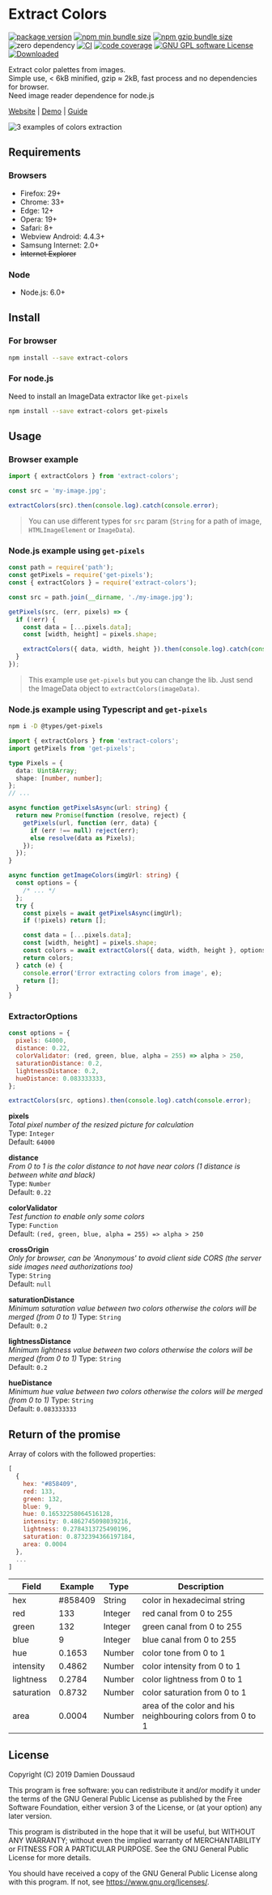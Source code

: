 # Extract Colors

[![package version](https://badge.fury.io/js/extract-colors.svg)](https://www.npmjs.com/package/extract-colors)
[![npm min bundle size](https://img.shields.io/bundlephobia/min/extract-colors?style=flat&color=brightgreen)](https://bundlephobia.com/result?p=extract-colors)
[![npm gzip bundle size](https://img.shields.io/bundlephobia/minzip/extract-colors?style=flat&color=brightgreen)](https://bundlephobia.com/result?p=extract-colors)
![zero dependency](https://img.shields.io/badge/dependency-zero-brightgreen)
[![CI](https://github.com/Namide/extract-colors/workflows/CI/badge.svg)](https://github.com/Namide/extract-colors/actions)
[![code coverage](https://codecov.io/gh/Namide/extract-colors/branch/master/graph/badge.svg?token=80PUQ24PW5)](https://codecov.io/gh/Namide/extract-colors)
[![GNU GPL software License](https://img.shields.io/badge/license-GNU_GPL-brightgreen.svg)](#license)
[![Downloaded](https://img.shields.io/npm/dt/extract-colors)](https://www.npmjs.com/package/extract-colors)

Extract color palettes from images.  
Simple use, < 6kB minified, gzip ≈ 2kB, fast process and no dependencies for browser.  
Need image reader dependence for node.js

[Website](https://extract-colors.namide.com/) | [Demo](https://extract-colors.namide.com/demo/) | [Guide](https://extract-colors.namide.com/guide/)

![3 examples of colors extraction](./doc/colors-2.jpg)

## Requirements

### Browsers

- Firefox: 29+
- Chrome: 33+
- Edge: 12+
- Opera: 19+
- Safari: 8+
- Webview Android: 4.4.3+
- Samsung Internet: 2.0+
- ~~Internet Explorer~~

### Node

- Node.js: 6.0+

## Install

### For browser

```bash
npm install --save extract-colors
```

### For node.js

Need to install an ImageData extractor like `get-pixels`

```bash
npm install --save extract-colors get-pixels
```

## Usage

### Browser example

```js
import { extractColors } from 'extract-colors';

const src = 'my-image.jpg';

extractColors(src).then(console.log).catch(console.error);
```

> You can use different types for `src` param (`String` for a path of image, `HTMLImageElement` or `ImageData`).

### Node.js example using `get-pixels`

```js
const path = require('path');
const getPixels = require('get-pixels');
const { extractColors } = require('extract-colors');

const src = path.join(__dirname, './my-image.jpg');

getPixels(src, (err, pixels) => {
  if (!err) {
    const data = [...pixels.data];
    const [width, height] = pixels.shape;

    extractColors({ data, width, height }).then(console.log).catch(console.log);
  }
});
```

> This example use `get-pixels` but you can change the lib.
> Just send the ImageData object to `extractColors(imageData)`.

### Node.js example using Typescript and `get-pixels`

```bash
npm i -D @types/get-pixels
```

```ts
import { extractColors } from 'extract-colors';
import getPixels from 'get-pixels';

type Pixels = {
  data: Uint8Array;
  shape: [number, number];
};
// ...

async function getPixelsAsync(url: string) {
  return new Promise(function (resolve, reject) {
    getPixels(url, function (err, data) {
      if (err !== null) reject(err);
      else resolve(data as Pixels);
    });
  });
}

async function getImageColors(imgUrl: string) {
  const options = {
    /* ... */
  };
  try {
    const pixels = await getPixelsAsync(imgUrl);
    if (!pixels) return [];

    const data = [...pixels.data];
    const [width, height] = pixels.shape;
    const colors = await extractColors({ data, width, height }, options);
    return colors;
  } catch (e) {
    console.error('Error extracting colors from image', e);
    return [];
  }
}
```

### ExtractorOptions

```js
const options = {
  pixels: 64000,
  distance: 0.22,
  colorValidator: (red, green, blue, alpha = 255) => alpha > 250,
  saturationDistance: 0.2,
  lightnessDistance: 0.2,
  hueDistance: 0.083333333,
};

extractColors(src, options).then(console.log).catch(console.error);
```

**pixels**  
_Total pixel number of the resized picture for calculation_  
Type: `Integer`  
Default: `64000`

**distance**  
_From 0 to 1 is the color distance to not have near colors (1 distance is between white and black)_  
Type: `Number`  
Default: `0.22`

**colorValidator**  
_Test function to enable only some colors_  
Type: `Function`  
Default: `(red, green, blue, alpha = 255) => alpha > 250`

**crossOrigin**  
_Only for browser, can be 'Anonymous' to avoid client side CORS_
_(the server side images need authorizations too)_  
Type: `String`  
Default: `null`

**saturationDistance**  
_Minimum saturation value between two colors otherwise the colors will be merged (from 0 to 1)_
Type: `String`  
Default: `0.2`

**lightnessDistance**  
_Minimum lightness value between two colors otherwise the colors will be merged (from 0 to 1)_
Type: `String`  
Default: `0.2`

**hueDistance**  
_Minimum hue value between two colors otherwise the colors will be merged (from 0 to 1)_
Type: `String`  
Default: `0.083333333`

## Return of the promise

Array of colors with the followed properties:

```js
[
  {
    hex: "#858409",​​
    red: 133,​​
    green: 132,​​
    blue: 9,​​
    hue: 0.16532258064516128,​​
    intensity: 0.4862745098039216,​​
    lightness: 0.2784313725490196,​​
    saturation: 0.8732394366197184,
    area: 0.0004
  },
  ...
]
```

| Field      | Example | Type    | Description                                               |
| ---------- | ------- | ------- | --------------------------------------------------------- |
| hex        | #858409 | String  | color in hexadecimal string                               |
| red        | 133     | Integer | red canal from 0 to 255                                   |
| green      | 132     | Integer | green canal from 0 to 255                                 |
| blue       | 9       | Integer | blue canal from 0 to 255                                  |
| hue        | 0.1653  | Number  | color tone from 0 to 1                                    |
| intensity  | 0.4862  | Number  | color intensity from 0 to 1                               |
| lightness  | 0.2784  | Number  | color lightness from 0 to 1                               |
| saturation | 0.8732  | Number  | color saturation from 0 to 1                              |
| area       | 0.0004  | Number  | area of the color and his neighbouring colors from 0 to 1 |

## License

Copyright (C) 2019 Damien Doussaud

This program is free software: you can redistribute it and/or modify
it under the terms of the GNU General Public License as published by
the Free Software Foundation, either version 3 of the License, or
(at your option) any later version.

This program is distributed in the hope that it will be useful,
but WITHOUT ANY WARRANTY; without even the implied warranty of
MERCHANTABILITY or FITNESS FOR A PARTICULAR PURPOSE. See the
GNU General Public License for more details.

You should have received a copy of the GNU General Public License
along with this program. If not, see <https://www.gnu.org/licenses/>.
